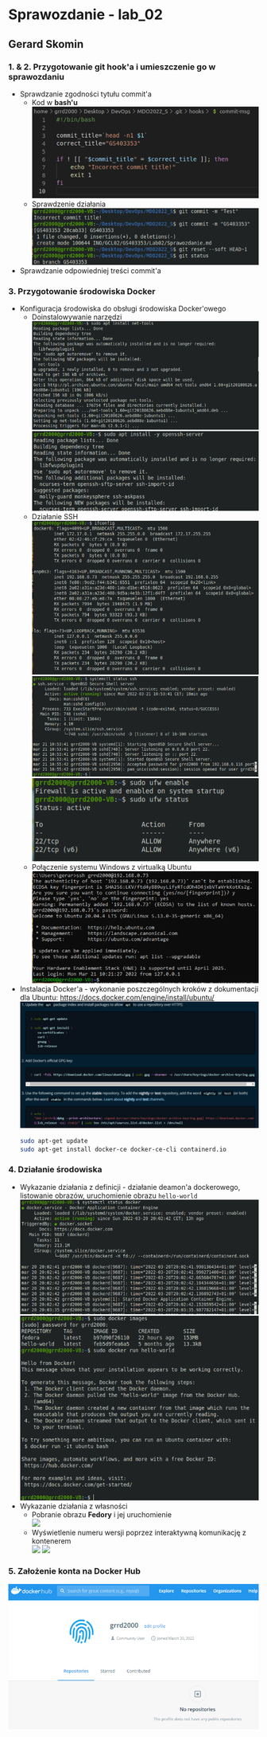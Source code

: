 # Sprawozdanie - lab_02
## Gerard Skomin
### 1. & 2. Przygotowanie git hook'a i umieszczenie go w sprawozdaniu
* Sprawdzanie zgodności tytułu commit'a  
  * Kod w **bash'u**  
    ![](hook.png)
  * Sprawdzenie działania  
    ![](hook2.png)
* Sprawdzanie odpowiedniej treści commit'a

### 3. Przygotowanie środowiska Docker
* Konfiguracja środowiska do obsługi środowiska Docker'owego
  * Doinstalowywanie narzędzi  
    ![](ssh1.png)  
    ![](ssh2.png)  
  * Działanie SSH  
    ![](ssh3.png)
    ![](ssh4.png)  
    ![](ssh5.png)  
  * Połączenie systemu Windows z virtualką Ubuntu  
    ![](ssh6.png)
* Instalacja Docker'a - wykonanie poszczególnych kroków z dokumentacji dla Ubuntu: https://docs.docker.com/engine/install/ubuntu/    
  ![](inst1.png)  
  ```bash
  sudo apt-get update
  sudo apt-get install docker-ce docker-ce-cli containerd.io
  ```

### 4. Działanie środowiska
* Wykazanie działania z definicji - działanie deamon'a dockerowego, listowanie obrazów, uruchomienie obrazu `hello-world`  
  ![](zdef1.png)  
  ![](zdef2.png)
* Wykazanie działania z własności
  * Pobranie obrazu **Fedory** i jej uruchomienie  
    ![](zwł1.png)
  * Wyświetlenie numeru wersji poprzez interaktywną komunikację z kontenerem  
    ![](zwł2.png)
    ![](zwł3.png)

### 5. Założenie konta na Docker Hub  
![](docker_hub.png)